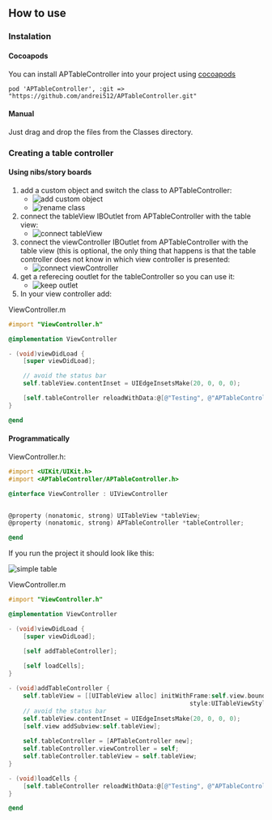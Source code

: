 ## How to use

### Instalation

#### Cocoapods

You can install APTableController into your project using [cocoapods](http://cocoapods.org)

```
pod 'APTableController', :git => "https://github.com/andrei512/APTableController.git"
```

#### Manual

Just drag and drop the files from the Classes directory.

### Creating a table controller

#### Using nibs/story boards

1. add a custom object and switch the class to APTableController:
    * ![add custom object](http://i.imgur.com/XWj9agy.png)
    * ![rename class](http://i.imgur.com/HPSXJJ1.png)
2. connect the tableView IBOutlet from APTableController with the table view:
    * ![connect tableView](http://i.imgur.com/oI1wkfD.png)
3. connect the viewController IBOutlet from APTableController with the table view (this is optional, the only thing that happens is that the table controller does not know in which view controller is presented:
    * ![connect viewController](http://i.imgur.com/SPBKzdP.png)
4. get a referecing ooutlet for the tableController so you can use it:
    * ![keep outlet](http://i.imgur.com/qjOb5Mq.png)
5. In your view controller add:

ViewController.m
```Objective-C
#import "ViewController.h"

@implementation ViewController

- (void)viewDidLoad {
    [super viewDidLoad];

    // avoid the status bar
    self.tableView.contentInset = UIEdgeInsetsMake(20, 0, 0, 0);

    [self.tableController reloadWithData:@[@"Testing", @"APTableController"]];
}

@end
```

#### Programmatically

ViewController.h:

```Objective-C
#import <UIKit/UIKit.h>
#import <APTableController/APTableController.h>

@interface ViewController : UIViewController


@property (nonatomic, strong) UITableView *tableView;
@property (nonatomic, strong) APTableController *tableController;

@end
```

If you run the project it should look like this:

![simple table](http://i.imgur.com/JYprejN.png)

ViewController.m
```Objective-C
#import "ViewController.h"

@implementation ViewController

- (void)viewDidLoad {
    [super viewDidLoad];

    [self addTableController];
    
    [self loadCells];
}

- (void)addTableController {
    self.tableView = [[UITableView alloc] initWithFrame:self.view.bounds
                                                  style:UITableViewStylePlain];
    // avoid the status bar
    self.tableView.contentInset = UIEdgeInsetsMake(20, 0, 0, 0);
    [self.view addSubview:self.tableView];
    
    self.tableController = [APTableController new];
    self.tableController.viewController = self;
    self.tableController.tableView = self.tableView;
}

- (void)loadCells {
    [self.tableController reloadWithData:@[@"Testing", @"APTableController"]];
}

@end
```
